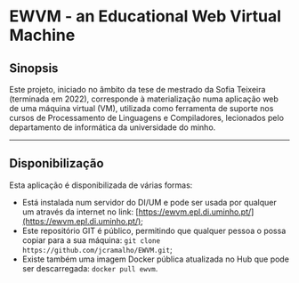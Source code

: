 # EWVM - an Educational Web Virtual Machine 
## Sinopsis 

Este projeto, iniciado no âmbito da tese de mestrado da Sofia Teixeira (terminada em 2022), corresponde à materialização numa aplicação web 
de uma máquina virtual (VM), utilizada como ferramenta de suporte nos cursos de Processamento de Linguagens e Compiladores, lecionados pelo
departamento de informática da universidade do minho. 

--- 

## Disponibilização 

Esta aplicação é disponibilizada de várias formas:
- Está instalada num servidor do DI/UM e pode ser usada por qualquer um através da internet no link: [https://ewvm.epl.di.uminho.pt/](https://ewvm.epl.di.uminho.pt/);
- Este repositório GIT é público, permitindo que qualquer pessoa o possa copiar para a sua máquina: `git clone https://github.com/jcramalho/EWVM.git`;
- Existe também uma imagem Docker pública atualizada no Hub que pode ser descarregada: `docker pull ewvm`.
